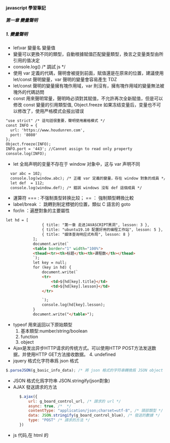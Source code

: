 #### javascript 學習筆記

##### 第一章 變量聲明
##### 1. 變量聲明
* let\var 變量名 變量值
* 變量可以更換不同的類型，自動根據賦值匹配變量類型，換言之变量类型由所引用的值决定
* console.log() /* 調試 js */
* 使用 var 定義的代碼，聲明會被提到前面，賦值還是在原來的位置，建議使用 let/const 聲明變量，var 聲明的變量會容易產生 TDZ
* let/const 聲明的變量擁有塊作用域，var 則沒有，擁有塊作用域的變量無法被塊外的代碼訪問
* const 用來聲明常量，聲明時必須對其賦值，不允許再次全新賦值，但是可以修改 const 變量的引用類型值, Object.freeze
如果冻结变量后，变量也不可以修改了，使用严格模式会报出错误
``` html
"use strict" /* 這句話很重要，聲明使用嚴格模式 */
const INFO = {
  url: 'https://www.houdunren.com',
  port: '8080'
};
Object.freeze(INFO);
INFO.port = '443'; //Cannot assign to read only property
console.log(INFO);
```
* let 全局声明的变量不存在于 window 对象中，这与 var 声明不同
``` html
  var abc = 102;
  console.log(window.abc); /* 正確 var 定義的變量，存在 window 對象的成員 */
  let def  = 112;
  console.log(window.def); /* 錯誤 windows 沒有 def 這個成員 */
```
* 運算符 === : 不强制类型转换比较； == ： 強制類型轉換比較
* label/break ： 跳轉到制定標號的位置，類似 C 語言的 goto
* for/in ：遍歷對象的主要屬性
``` html
let hd = [
                { title: "第一章 走进JAVASCRIPT黑洞", lesson: 3 },
                { title: "ubuntu19.10 配置好用的编程工作站", lesson: 5 },
                { title: "媒体查询响应式布局", lesson: 8 }
            ];
            document.write(`
            <table border="1" width="100%">
            <thead><tr><th>标题</th><th>课程数</th></thead>
            `);
            let key = null;
            for (key in hd) {
                document.write(`
                <tr>
                    <td>${hd[key].title}</td>
                    <td>${hd[key].lesson}</td>
                </tr>

                `);
                console.log(hd[key].lesson);
            }
            document.write("</table>");
```
* typeof 用來返回以下原始類型
	1. 基本類型:number/string/boolean
	2. function
	3. object
* Ajax是发出异步HTTP请求的传统方式。可以使用HTTP POST方法发送数据，并使用HTTP GET方法接收数据。
	4. undefined
* jquery 格式化字符串爲 json 格式
``` javascript
$.parseJSON(g_basic_info_data); /* 將 json 格式的字符串轉換爲 JSON object 類型的對象 */
```
* JSON 格式化爲字符串 JSON.stringify(json對象)
* AJAX 發送請求的方法
``` javascript
      $.ajax({
          url: g_board_control_url, /* 請求的 url */
          async: true, /*  */
          contentType: "application/json;charset=utf-8", /* 頭部類型 */
          data: JSON.stringify(g_board_control_blue), /* 發送的數據 */
          type: "POST" /* 請求的方法 */
      })
```
* js 代码,在 html 的 <script> tags 中
* js 代码也可以放在外部文件中, 在外部文件中的优势: 1. 拆分 html 2. 保持容易阅读 3. 缓存 js,加快响应, 还可以引用网络的 js 文件
``` html
<script src="demo.js"></script>
<script src="https://www.w3schools.com/js/myScript.js"></script>
```
* js 的打印删除
  1. console.log() console 调试
  2. Writing into an HTML element, using innerHTML.
  3. Writing into the HTML output using document.write().
  4. Writing into an alert box, using window.alert().
* js 会忽略空格
* 关键词:
  * var: 声明变量, 1995-2015 年使用这个
  * let: 声明块变量(Declares a block variable), 2015 年后使用这个???
  * const: 声明块常量???
  * if:
  * switch:
  * for:
  * function:声明一个函数
    * function test_func(p1, p2) { xxxxx; }
  * return:退出函数
  * try:代码块的错误处理
* 注释
  1. // 注释代码
  2. /* 多行注释  */
* JavaScript Arrow Function, 有点类似 C++ 的 lambda 表示式, 定义了一种更短语句定义一个函数的语法
  1. const decrypt = (e) => {xxxxxxx} 如果只有一个函数参数, 那么 () 符号可以省略, 等价 const decrypt = e => {xxx}
* 使用 class 关键词创建一个类
```
class ClassName {
  constructor() { ... } // 通常会创建一个构造函数
}

class Car {
  constructor(name, year)
  {
    this.name = name;
    this.year = year;
  }
}
```
* promise 是一个 js 的对象,用来连接生产者和消费者,生产者是比较耗时的代码,消费者是需要等待生产者完成之后才能执行的代码.
``` js
// 通过传递两个回调函数,构建了一个 Promise 对象, 两个回调函数分别对应
// 成功执行和错误执行的回调
let myPromise = new Promise(function(myResolve, myReject) {
// "Producing Code" (May take some time)

  myResolve(); // when successful
  myReject();  // when error
});

// "Consuming Code" (Must wait for a fulfilled Promise)
// myPromise 的 then 方法使用两个参数,一个用来成功的回调函数,一个是出错的回调函数
myPromise.then(
  function(value) { /* code if successful */ },
  function(error) { /* code if some error */ }
);

// 创建了一个 Promise 的对象
let myPromise = new Promise(function(myResolve, myReject) {
  setTimeout(function() { myResolve("I love You !!"); }, 3000);
});

// 传递了一个成功的回调函数
myPromise.then(function(value) {
  document.getElementById("demo").innerHTML = value;
});
```
* async 函数,使得异步操作变得更加方便,换一句话说,就是 Generator 函数的语法糖, async 创造了一个函数返回一个 Promise, await 创造了一个函数等待 Promise
``` js
async function myFunction() {
  return "Hello";
}

// 等价
function myFunction() {
// 返回一个 Promise
  return Promise.resolve("Hello");
}

//

function* foo(){
    yield setTimeout(()=>{console.log("第一步耗时操作 开始执行")}, 1000)
    yield setTimeout(()=>{console.log("第二步耗时操作 执行中")}, 2000)
    yield setTimeout(()=>{console.log("第三步耗时操作 执行结束")}, 3000)
}

gen=foo()
gen.next()
gen.next()
gen.next()
for (let arrayElement of gen){}

// async 语法糖,简写生成器的调用
async function foo() {
    await setTimeout(()=>{console.log("第一步耗时操作 开始执行")}, 1000)
    await setTimeout(()=>{console.log("第二步耗时操作 执行中")}, 2000)
    await setTimeout(()=>{console.log("第三步耗时操作 执行结束")}, 3000)
}

foo()
```
  1. generator 函数的执行必须依靠执行器,但是 async 函数自带执行器,即 async 函数的执行和普通函数一样,只要一行, 但是 generator 函数,需要调用 next 方法或者 for 语法
  2. async 和 await 相比 generator 的 * 和 yield 有更好的语义, async 表示函数中有异步操作, await 表示紧跟在后面的表达式需要等待结果
  3. async 相比 generator 有更广的使用性, await 后可以是 promise 对象和原始类型的值(数值,字符串和布尔值,会自动转为 resolved 的 promise 对象)
  4. async 返回值是 promise 对象, 比 generator 返回的 iterator 方便,可以用 then 指定下一步操作, async 函数返回值会被 then 方法回调到
* js object, 创建 js object 的四种方法
  1. Create a single object, using an object literal // const person = {firstName:"John", lastName:"Doe", age:50, eyeColor:"blue"};
  2. 使用关键词 new // const person = new Object(); person.firstName = "John";
  3. js 的 object 是可变的, 通过引用寻址, 如果 person 是一个 js 的 object, ``const x=person`` 不会创建一个 person 的 copy, 有点类似 c++ 引用的概念, 即变量别名.
  4. js 中几乎所有对象都是 object
